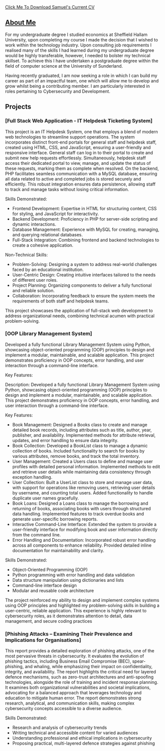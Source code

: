 [Click Me To Download Samuel's Current CV](assets/Samuel_Holmes_CV.docx)

## <ins>About Me</ins> 

For my undergraduate degree I studied economics at Sheffield Hallam University, upon completing my course I made the decision that I wished to work within the technology industry. Upon consulting job requirements I realised many of the skills I had learned during my undergraduate degree would be highly transferable, however, I needed to bolster my technical skillset. To achieve this I have undertaken a postgraduate degree within the field of computer science at the University of Sunderland. 

Having recently graduated, I am now seeking a role in which I can build my career as part of an impactful team, one which will allow me to develop and grow whilst being a contributing member. I am particularly interested in roles pertaining to Cybersecurity and Development.  


## Projects 

### [Full Stack Web Application - IT Helpdesk Ticketing System]

This project is an IT Helpdesk System, one that employs a blend of modern web technologies to streamline support operations. The system incorporates distinct front-end portals for general staff and helpdesk staff, created using HTML, CSS, and JavaScript, ensuring a user-friendly and responsive interface.
General staff can log in to their portal to create and submit new help requests effortlessly. Simultaneously, helpdesk staff access their dedicated portal to view, manage, and update the status of these requests, marking them as complete when resolved.
On the backend, PHP facilitates seamless communication with a MySQL database, ensuring all data related to active and completed jobs is stored securely and efficiently. This robust integration ensures data persistence, allowing staff to track and manage tasks without losing critical information.

Skills Demonstrated:

- Frontend Development: Expertise in HTML for structuring content, CSS for styling, and JavaScript for interactivity.
- Backend Development: Proficiency in PHP for server-side scripting and dynamic interactions.
- Database Management: Experience with MySQL for creating, managing, and querying relational databases.
- Full-Stack Integration: Combining frontend and backend technologies to create a cohesive application.

Non-Technical Skills:

- Problem-Solving: Designing a system to address real-world challenges faced by an educational institution.
- User-Centric Design: Creating intuitive interfaces tailored to the needs of different user roles.
- Project Planning: Organizing components to deliver a fully functional and reliable solution.
- Collaboration: Incorporating feedback to ensure the system meets the requirements of both staff and helpdesk teams.

This project showcases the application of full-stack web development to address organizational needs, combining technical acumen with practical problem-solving.

### [OOP Library Management System]

Developed a fully functional Library Management System using Python, showcasing object-oriented programming (OOP) principles to design and implement a modular, maintainable, and scalable application. This project demonstrates proficiency in OOP concepts, error handling, and user interaction through a command-line interface.

Key Features:

Description:
Developed a fully functional Library Management System using Python, showcasing object-oriented programming (OOP) principles to design and implement a modular, maintainable, and scalable application. This project demonstrates proficiency in OOP concepts, error handling, and user interaction through a command-line interface.

Key Features:

* Book Management: Designed a Books class to create and manage detailed book records, including attributes such as title, author, year, publisher, and availability. Implemented methods for attribute retrieval, updates, and error handling to ensure data integrity.        
* Book Collection: Developed a BookList class to manage a dynamic collection of books. Included functionality to search for books by various attributes, remove books, and track the total inventory.    
* User Management: Created a Users class to define and manage user profiles with detailed personal information. Implemented methods to edit and retrieve user details while maintaining data consistency through exception handling.    
* User Collection: Built a UserList class to store and manage user data, with support for operations like removing users, retrieving user details by username, and counting total users. Added functionality to handle duplicate user names gracefully.    
* Book Loans: Designed a Loans class to manage the borrowing and returning of books, associating books with users through structured data handling. Implemented features to track overdue books and generate user-specific borrowing reports.    
* Interactive Command-Line Interface: Extended the system to provide a user-friendly interface for modifying book and user information directly from the command line.    
* Error Handling and Documentation: Incorporated robust error handling across all components to enhance reliability. Provided detailed inline documentation for maintainability and clarity.

Skills Demonstrated:

* Object-Oriented Programming (OOP)
* Python programming with error handling and data validation
* Data structure manipulation using dictionaries and lists
* Command-line interface design
* Modular and reusable code architecture

The project reinforced my ability to design and implement complex systems using OOP principles and highlighted my problem-solving skills in building a user-centric, reliable application. This experience is highly relevant to cybersecurity roles, as it demonstrates attention to detail, data management, and secure coding practices

### [Phishing Attacks – Examining Their Prevalence and Implications for Organisations]

This report provides a detailed exploration of phishing attacks, one of the most pervasive threats in cybersecurity. It evaluates the evolution of phishing tactics, including Business Email Compromise (BEC), spear-phishing, and whaling, while emphasizing their impact on confidentiality, integrity, and availability. The report highlights the critical need for layered defence mechanisms, such as zero-trust architectures and anti-spoofing technologies, alongside the role of training and incident response planning. It examines both organizational vulnerabilities and societal implications, advocating for a balanced approach that leverages technology and education to mitigate human error. The report demonstrates strong research, analytical, and communication skills, making complex cybersecurity concepts accessible to a diverse audience.

Skills Demonstrated:

* Research and analysis of cybersecurity trends
* Writing technical and accessible content for varied audiences
* Understanding professional and ethical implications in cybersecurity
* Proposing practical, multi-layered defence strategies against phishing
